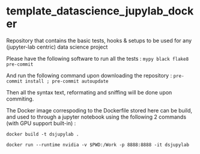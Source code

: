 # template_datascience_jupylab_docker

Repository that contains the basic tests, hooks & setups to be used for any (jupyter-lab centric) data science project

Please have the following software to run all the tests :
``mypy black flake8 pre-commit``

And run the following command upon downloading the repository : ``pre-commit install ; pre-commit autoupdate``

Then all the syntax text, reformating and sniffing will be done upon commiting.

The Docker image correspoding to the Dockerfile stored here can be build, and used to through a jupyter notebook using the following 2 commands (with GPU support built-in) :

``docker build -t dsjupylab .``

``docker run --runtime nvidia -v $PWD:/Work -p 8888:8888 -it dsjupylab``
